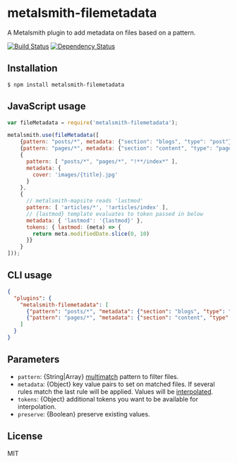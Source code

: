 # metalsmith-filemetadata

A Metalsmith plugin to add metadata on files based on a pattern.

[![Build
Status](https://travis-ci.org/dpobel/metalsmith-filemetadata.svg?branch=master)](https://travis-ci.org/dpobel/metalsmith-filemetadata)
[![Dependency
Status](https://gemnasium.com/dpobel/metalsmith-filemetadata.svg)](https://gemnasium.com/dpobel/metalsmith-filemetadata)

## Installation

    $ npm install metalsmith-filemetadata

## JavaScript usage

```js
var fileMetadata = require('metalsmith-filemetadata');

metalsmith.use(fileMetadata([
    {pattern: "posts/*", metadata: {"section": "blogs", "type": "post"}},
    {pattern: "pages/*", metadata: {"section": "content", "type": "page"}},
    {
      pattern: [ "posts/*", "pages/*", "!**/index*" ],
      metadata: {
        cover: 'images/{title}.jpg'
      }
    },
    {
      // metalsmith-mapsite reads 'lastmod'
      pattern: [ 'articles/*', '!articles/index' ],
      // {lastmod} template evaluates to token passed in below
      metadata: { 'lastmod': '{lastmod}' },
      tokens: { lastmod: (meta) => {
        return meta.modifiedDate.slice(0, 10)
      }}
    }
]));

```

## CLI usage

```json
{
  "plugins": {
    "metalsmith-filemetadata": [
      {"pattern": "posts/*", "metadata": {"section": "blogs", "type": "post"}},
      {"pattern": "pages/*", "metadata": {"section": "content", "type": "page"}}
    ]
  }
}
```

## Parameters

 * `pattern`: {String|Array}
   [multimatch](https://www.npmjs.org/package/multimatch) pattern to filter
   files.
 * `metadata`: {Object} key value pairs to set on matched files. If several
   rules match the last rule will be applied. Values will be
   [interpolated](https://www.npmjs.com/package/metalsmith-interpolate).
 * `tokens`: {Object} additional tokens you want to be available for
   interpolation.
 * `preserve`: {Boolean} preserve existing values.

## License

MIT
